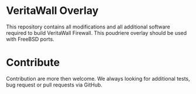 VeritaWall Overlay
=============

This repository contains all modifications and all additional software required to build
VeritaWall Firewall. This poudriere overlay should be used with FreeBSD ports.

Contribute
==========

Contribution are more then welcome.
We always looking for additional tests, bug request or pull requests via GitHub.
